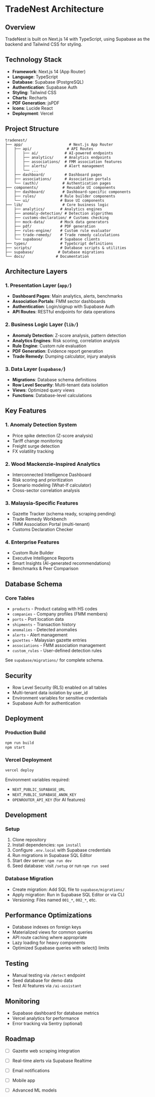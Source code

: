 # TradeNest Architecture

## Overview

TradeNest is built on Next.js 14 with TypeScript, using Supabase as the backend and Tailwind CSS for styling.

## Technology Stack

- **Framework**: Next.js 14 (App Router)
- **Language**: TypeScript
- **Database**: Supabase (PostgreSQL)
- **Authentication**: Supabase Auth
- **Styling**: Tailwind CSS
- **Charts**: Recharts
- **PDF Generation**: jsPDF
- **Icons**: Lucide React
- **Deployment**: Vercel

## Project Structure

```
tradenest/
├── app/                     # Next.js App Router
│   ├── api/                # API Routes
│   │   ├── ai/            # AI-powered endpoints
│   │   ├── analytics/     # Analytics endpoints
│   │   ├── associations/  # FMM association features
│   │   ├── alerts/        # Alert management
│   │   └── ...
│   ├── dashboard/         # Dashboard pages
│   ├── associations/      # Association portals
│   └── (auth)/           # Authentication pages
├── components/           # Reusable UI components
│   ├── dashboard/        # Dashboard-specific components
│   ├── rules/           # Rule builder components
│   └── ui/              # Base UI components
├── lib/                  # Core business logic
│   ├── analytics/       # Analytics engines
│   ├── anomaly-detection/ # Detection algorithms
│   ├── customs-declaration/ # Customs checking
│   ├── mock-data/       # Mock data generators
│   ├── pdf/             # PDF generation
│   ├── rules-engine/    # Custom rule evaluator
│   ├── trade-remedy/    # Trade remedy calculations
│   └── supabase/        # Supabase clients
├── types/               # TypeScript definitions
├── scripts/             # Database scripts & utilities
├── supabase/           # Database migrations
└── docs/              # Documentation
```

## Architecture Layers

### 1. Presentation Layer (`app/`)

- **Dashboard Pages**: Main analytics, alerts, benchmarks
- **Association Portals**: FMM sector dashboards
- **Authentication**: Login/signup with Supabase Auth
- **API Routes**: RESTful endpoints for data operations

### 2. Business Logic Layer (`lib/`)

- **Anomaly Detection**: Z-score analysis, pattern detection
- **Analytics Engines**: Risk scoring, correlation analysis
- **Rule Engine**: Custom rule evaluation
- **PDF Generation**: Evidence report generation
- **Trade Remedy**: Dumping calculator, injury analysis

### 3. Data Layer (`supabase/`)

- **Migrations**: Database schema definitions
- **Row Level Security**: Multi-tenant data isolation
- **Views**: Optimized query views
- **Functions**: Database-level calculations

## Key Features

### 1. Anomaly Detection System
- Price spike detection (Z-score analysis)
- Tariff change monitoring
- Freight surge detection
- FX volatility tracking

### 2. Wood Mackenzie-Inspired Analytics
- Interconnected Intelligence Dashboard
- Risk scoring and prioritization
- Scenario modeling (What-If calculator)
- Cross-sector correlation analysis

### 3. Malaysia-Specific Features
- Gazette Tracker (schema ready, scraping pending)
- Trade Remedy Workbench
- FMM Association Portal (multi-tenant)
- Customs Declaration Checker

### 4. Enterprise Features
- Custom Rule Builder
- Executive Intelligence Reports
- Smart Insights (AI-generated recommendations)
- Benchmarks & Peer Comparison

## Database Schema

### Core Tables
- `products` - Product catalog with HS codes
- `companies` - Company profiles (FMM members)
- `ports` - Port location data
- `shipments` - Transaction history
- `anomalies` - Detected anomalies
- `alerts` - Alert management
- `gazettes` - Malaysian gazette entries
- `associations` - FMM association management
- `custom_rules` - User-defined detection rules

See `supabase/migrations/` for complete schema.

## Security

- Row Level Security (RLS) enabled on all tables
- Multi-tenant data isolation by user_id
- Environment variables for sensitive credentials
- Supabase Auth for authentication

## Deployment

### Production Build
```bash
npm run build
npm start
```

### Vercel Deployment
```bash
vercel deploy
```

Environment variables required:
- `NEXT_PUBLIC_SUPABASE_URL`
- `NEXT_PUBLIC_SUPABASE_ANON_KEY`
- `OPENROUTER_API_KEY` (for AI features)

## Development

### Setup
1. Clone repository
2. Install dependencies: `npm install`
3. Configure `.env.local` with Supabase credentials
4. Run migrations in Supabase SQL Editor
5. Start dev server: `npm run dev`
6. Seed database: visit `/setup` or run `npm run seed`

### Database Migration
- Create migration: Add SQL file to `supabase/migrations/`
- Apply migration: Run in Supabase SQL Editor or via CLI
- Versioning: Files named `001_*`, `002_*`, etc.

## Performance Optimizations

- Database indexes on foreign keys
- Materialized views for common queries
- API route caching where appropriate
- Lazy loading for heavy components
- Optimized Supabase queries with select() limits

## Testing

- Manual testing via `/detect` endpoint
- Seed database for demo data
- Test AI features via `/ai-assistant`

## Monitoring

- Supabase dashboard for database metrics
- Vercel analytics for performance
- Error tracking via Sentry (optional)

## Roadmap

- [ ] Gazette web scraping integration
- [ ] Real-time alerts via Supabase Realtime
- [ ] Email notifications
- [ ] Mobile app
- [ ] Advanced ML models

